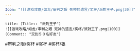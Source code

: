 ```yaml
---
Icon: "![[游戏攻略/如龙/审判之眼 死神的遗言/奖杯/派對王子.png|30]]"
---
```

```ad-common-silver-trophy
title: (Title:: "派對王子")
![[游戏攻略/如龙/审判之眼 死神的遗言/奖杯/派對王子.png|100]]
(Comment:: "交到５０名好友")
```

#审判之眼/奖杯 #奖杯 #奖杯/银
